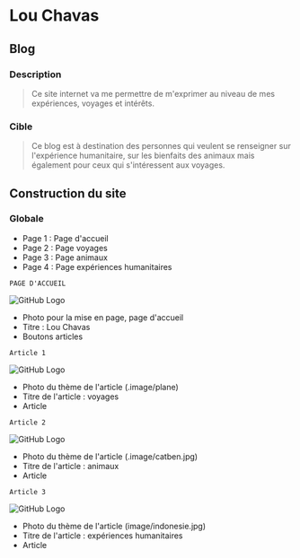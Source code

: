 # Lou Chavas 

## Blog 
### Description 
> Ce site internet va me permettre de m'exprimer au niveau de mes expériences, voyages et intérêts.

### Cible 
> Ce blog est à destination des personnes qui veulent se renseigner sur l'expérience humanitaire, sur les bienfaits des animaux mais également pour ceux qui s'intéressent aux voyages. 

## Construction du site 

### Globale 
* Page 1 : Page d'accueil 
* Page 2 : Page voyages 
* Page 3 : Page animaux
* Page 4 : Page expériences humanitaires 

```
PAGE D'ACCUEIL 
```
![GitHub Logo](./imagesg/derek-thomson-292163-unsplash.jpg)

* Photo pour la mise en page, page d'accueil 
* Titre : Lou Chavas 
* Boutons articles 


```
Article 1 
```
![GitHub Logo](./imagesg/derek-thomson-292163-unsplash.jpg)

* Photo du thème de l'article (.image/plane)
* Titre de l'article : voyages
* Article 

```
Article 2 
```
![GitHub Logo](./imagesg/derek-thomson-292163-unsplash.jpg)


* Photo du thème de l'article (.image/catben.jpg)
* Titre de l'article : animaux
* Article 


```
Article 3 
```
![GitHub Logo](./imagesg/derek-thomson-292163-unsplash.jpg)

* Photo du thème de l'article (image/indonesie.jpg)
* Titre de l'article : expériences humanitaires
* Article 
